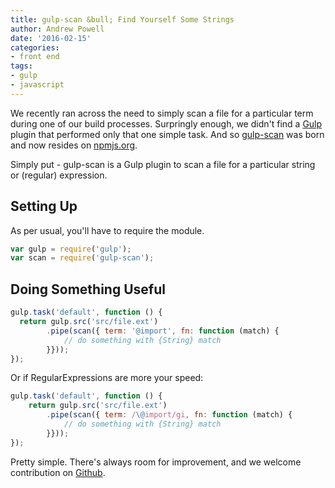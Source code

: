 ```yaml
---
title: gulp-scan &bull; Find Yourself Some Strings
author: Andrew Powell
date: '2016-02-15'
categories:
- front end
tags:
- gulp
- javascript
---
```


We recently ran across the need to simply scan a file for a particular term during
one of our build processes. Surpringly enough, we didn't find a [Gulp](https://gulpjs.com)
plugin that performed only that one simple task. And so [gulp-scan](https://www.npmjs.com/package/gulp-scan)
was born and now resides on [npmjs.org](https://npmjs.org).

Simply put - gulp-scan is a Gulp plugin to scan a file for a particular string
or (regular) expression.

## Setting Up

As per usual, you'll have to require the module.

```js
var gulp = require('gulp');
var scan = require('gulp-scan');
```

## Doing Something Useful

```js
gulp.task('default', function () {
  return gulp.src('src/file.ext')
		.pipe(scan({ term: '@import', fn: function (match) {
			// do something with {String} match
		}}));
});
```

Or if RegularExpressions are more your speed:

```js
gulp.task('default', function () {
	return gulp.src('src/file.ext')
		.pipe(scan({ term: /\@import/gi, fn: function (match) {
			// do something with {String} match
		}}));
});
```

Pretty simple. There's always room for improvement, and we welcome contribution on [Github](https://github.com/gilt/tech-blog).
